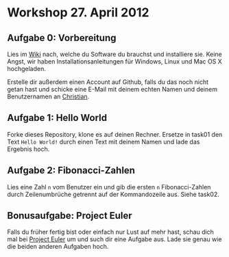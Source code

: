 # Workshop 27. April 2012

## Aufgabe 0: Vorbereitung

Lies im [Wiki](https://github.com/kit-cpp-workshop/workshop-ss12-01/wiki) nach, welche du Software du brauchst und installiere sie. Keine Angst, wir haben Installationsanleitungen für Windows, Linux und Mac OS X hochgeladen.

Erstelle dir außerdem einen Account auf Github, falls du das noch nicht getan hast und schicke eine E-Mail mit deinem echten Namen und deinem Benutzernamen an [Christian](mailto:christian.kaeser@student.kit.edu).


## Aufgabe 1: Hello World

Forke dieses Repository, klone es auf deinen Rechner. Ersetze in task01 den Text `Hello World!` durch einen Text mit deinem Namen und lade das Ergebnis hoch.


## Aufgabe 2: Fibonacci-Zahlen

Lies eine Zahl `n` vom Benutzer ein und gib die ersten `n` Fibonacci-Zahlen durch Zeilenumbrüche getrennt auf der Kommandozeile aus.
Siehe task02.


## Bonusaufgabe: Project Euler

Falls du früher fertig bist oder einfach nur Lust auf mehr hast, schau dich mal bei [Project Euler](http://projecteuler.net/) um und such dir eine Aufgabe aus. Lade sie genau wie die beiden anderen Aufgaben hoch.